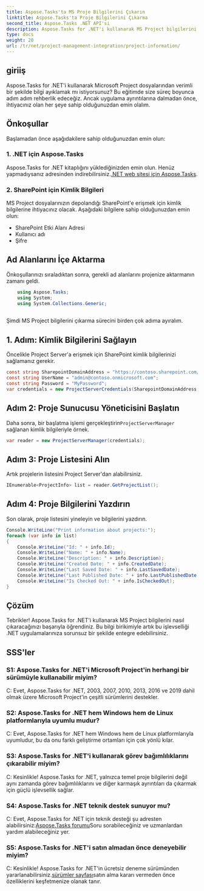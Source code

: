 ```yaml
---
title: Aspose.Tasks'ta MS Proje Bilgilerini Çıkarın
linktitle: Aspose.Tasks'ta Proje Bilgilerini Çıkarma
second_title: Aspose.Tasks .NET API'si
description: Aspose.Tasks for .NET'i kullanarak MS Project bilgilerini zahmetsizce nasıl çıkaracağınızı öğrenin. Kapsamlı eğitimimize dalın.
type: docs
weight: 20
url: /tr/net/project-management-integration/project-information/
---
```

## giriiş
Aspose.Tasks for .NET'i kullanarak Microsoft Project dosyalarından verimli bir şekilde bilgi ayıklamak mı istiyorsunuz? Bu eğitimde size süreç boyunca adım adım rehberlik edeceğiz. Ancak uygulama ayrıntılarına dalmadan önce, ihtiyacınız olan her şeye sahip olduğunuzdan emin olalım.
## Önkoşullar
Başlamadan önce aşağıdakilere sahip olduğunuzdan emin olun:
### 1. .NET için Aspose.Tasks
 Aspose.Tasks for .NET kitaplığını yüklediğinizden emin olun. Henüz yapmadıysanız adresinden indirebilirsiniz.[.NET web sitesi için Aspose.Tasks](https://releases.aspose.com/tasks/net/).
### 2. SharePoint için Kimlik Bilgileri
MS Project dosyalarınızın depolandığı SharePoint'e erişmek için kimlik bilgilerine ihtiyacınız olacak. Aşağıdaki bilgilere sahip olduğunuzdan emin olun:
- SharePoint Etki Alanı Adresi
- Kullanıcı adı
- Şifre
## Ad Alanlarını İçe Aktarma
Önkoşullarınızı sıraladıktan sonra, gerekli ad alanlarını projenize aktarmanın zamanı geldi.
```csharp
    using Aspose.Tasks;
    using System;
    using System.Collections.Generic;
    
```
Şimdi MS Project bilgilerini çıkarma sürecini birden çok adıma ayıralım.
## 1. Adım: Kimlik Bilgilerini Sağlayın
Öncelikle Project Server'a erişmek için SharePoint kimlik bilgilerinizi sağlamanız gerekir.
```csharp
const string SharepointDomainAddress = "https://contoso.sharepoint.com/sites/pwa";
const string UserName = "admin@contoso.onmicrosoft.com";
const string Password = "MyPassword";
var credentials = new ProjectServerCredentials(SharepointDomainAddress, UserName, Password);
```
## Adım 2: Proje Sunucusu Yöneticisini Başlatın
 Daha sonra, bir başlatma işlemi gerçekleştirin`ProjectServerManager` sağlanan kimlik bilgileriyle örnek.
```csharp
var reader = new ProjectServerManager(credentials);
```
## Adım 3: Proje Listesini Alın
Artık projelerin listesini Project Server'dan alabilirsiniz.
```csharp
IEnumerable<ProjectInfo> list = reader.GetProjectList();
```
## Adım 4: Proje Bilgilerini Yazdırın
Son olarak, proje listesini yineleyin ve bilgilerini yazdırın.
```csharp
Console.WriteLine("Print information about projects:");
foreach (var info in list)
{
    Console.WriteLine("Id: " + info.Id);
    Console.WriteLine("Name: " + info.Name);
    Console.WriteLine("Description: " + info.Description);
    Console.WriteLine("Created Date: " + info.CreatedDate);
    Console.WriteLine("Last Saved Date: " + info.LastSavedDate);
    Console.WriteLine("Last Published Date: " + info.LastPublishedDate);
    Console.WriteLine("Is Checked Out: " + info.IsCheckedOut);
}
```
## Çözüm
Tebrikler! Aspose.Tasks for .NET'i kullanarak MS Project bilgilerini nasıl çıkaracağınızı başarıyla öğrendiniz. Bu bilgi birikimiyle artık bu işlevselliği .NET uygulamalarınıza sorunsuz bir şekilde entegre edebilirsiniz.
## SSS'ler
### S1: Aspose.Tasks for .NET'i Microsoft Project'in herhangi bir sürümüyle kullanabilir miyim?
C: Evet, Aspose.Tasks for .NET, 2003, 2007, 2010, 2013, 2016 ve 2019 dahil olmak üzere Microsoft Project'in çeşitli sürümlerini destekler.
### S2: Aspose.Tasks for .NET hem Windows hem de Linux platformlarıyla uyumlu mudur?
C: Evet, Aspose.Tasks for .NET hem Windows hem de Linux platformlarıyla uyumludur, bu da onu farklı geliştirme ortamları için çok yönlü kılar.
### S3: Aspose.Tasks for .NET'i kullanarak görev bağımlılıklarını çıkarabilir miyim?
C: Kesinlikle! Aspose.Tasks for .NET, yalnızca temel proje bilgilerini değil aynı zamanda görev bağımlılıklarını ve diğer karmaşık ayrıntıları da çıkarmak için güçlü işlevsellik sağlar.
### S4: Aspose.Tasks for .NET teknik destek sunuyor mu?
 C: Evet, Aspose.Tasks for .NET için teknik desteği şu adresten alabilirsiniz:[Aspose.Tasks forumu](https://forum.aspose.com/c/tasks/15)Soru sorabileceğiniz ve uzmanlardan yardım alabileceğiniz yer.
### S5: Aspose.Tasks for .NET'i satın almadan önce deneyebilir miyim?
 C: Kesinlikle! Aspose.Tasks for .NET'in ücretsiz deneme sürümünden yararlanabilirsiniz.[sürümler sayfası](https://releases.aspose.com/)satın alma kararı vermeden önce özelliklerini keşfetmenize olanak tanır.